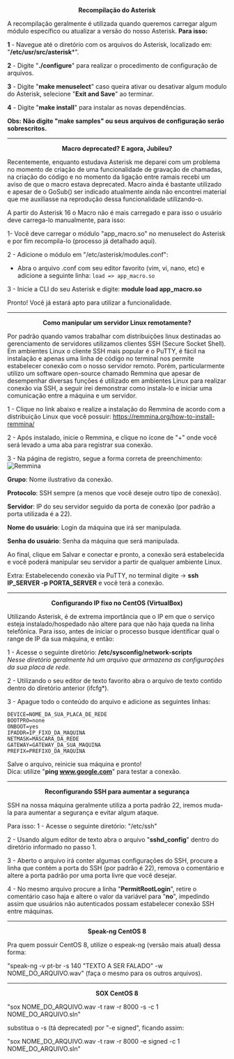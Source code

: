 <p align="center"><strong>Recompilação do Asterisk</strong></p>

A recompilação geralmente é utilizada quando queremos carregar algum módulo específico ou atualizar a versão do nosso Asterisk.
**Para isso:**

**1** - Navegue até o diretório com os arquivos do Asterisk, localizado em:
"**/etc/usr/src/asterisk***".

**2** - Digite "**./configure**" para realizar o procedimento de configuração de arquivos.

**3** - Digite "**make menuselect**" caso queira ativar ou desativar algum modulo do Asterisk, selecione "**Exit and Save**" ao terminar.

**4** - Digite "**make install**" para instalar as novas dependências.

**Obs:** **Não digite "make samples" ou seus arquivos de configuração serão sobrescritos.**

<hr>

<p align="center"><strong>Macro deprecated? E agora, Jubileu?</strong></p>

Recentemente, enquanto estudava Asterisk me deparei com um problema no momento de criação de uma funcionalidade de gravação de chamadas, na criação do código e no momento da ligação entre ramais recebi um aviso de que o macro estava deprecated. Macro ainda é bastante utilizado e apesar de o GoSub() ser indicado atualmente ainda não encontrei material que me auxiliasse na reprodução dessa funcionalidade utilizando-o.

A partir do Asterisk 16 o Macro não é mais carregado e para isso o usuário deve carrega-lo manualmente, para isso:

1- Você deve carregar o módulo "app_macro.so" no menuselect do Asterisk e por fim recompila-lo (processo já detalhado aqui).

2 - Adicione o módulo em "/etc/asterisk/modules.conf":
 - Abra o arquivo .conf com seu editor favorito (vim, vi, nano, etc) e adicione a seguinte linha:  `load => app_macro.so`
 
 3 - Inicie a CLI do seu Asterisk e digite: **module load app_macro.so**

Pronto! Você já estará apto para utilizar a funcionalidade.

<hr>

<p align="center"><strong>Como manipular um servidor Linux remotamente?</strong></p>

Por padrão quando vamos trabalhar com distribuições linux destinadas ao gerenciamento de servidores utilizamos clientes SSH (Secure Socket Shell).
Em ambientes Linux o cliente SSH mais popular é o PuTTY, é fácil na instalação e apenas uma linha de código no terminal nos permite estabelecer conexão com o nosso servidor remoto.
Porém, particularmente utilizo um software open-source chamado Remmina que apesar de desempenhar diversas funções é utilizado em ambientes Linux para realizar conexão via SSH, a seguir irei demonstrar como instala-lo e iniciar uma comunicação entre a máquina e um servidor.

1 - Clique no link abaixo e realize a instalação do Remmina de acordo com a distribuição Linux que você possuir:
https://remmina.org/how-to-install-remmina/ 

2 - Após instalado, inicie o Remmina, e clique no ícone de "+" onde você será levado a uma aba para registrar sua conexão.

3 - Na página de registro, segue a forma correta de preenchimento:
![Remmina](https://i.imgur.com/yGqWaMc.png)

**Grupo**: Nome ilustrativo da conexão.

**Protocolo**: SSH sempre (a menos que você deseje outro tipo de conexão).

**Servidor**: IP do seu servidor seguido da porta de conexão (por padrão a porta
utilizada é a 22).

**Nome do usuário**: Login da máquina que irá ser manipulada.

**Senha do usuário**: Senha da máquina que será manipulada.

Ao final, clique em Salvar e conectar e pronto, a conexão será estabelecida e você poderá manipular seu servidor a partir de qualquer ambiente Linux.

Extra: Estabelecendo conexão via PuTTY, no terminal digite -> <strong>ssh IP_SERVER -p PORTA_SERVER</strong> e você terá a conexão.

<hr>

<p align="center"><strong>Configurando IP fixo no CentOS (VirtualBox)</strong></p>

Utilizando Asterisk, é de extrema importância que o IP em que o serviço esteja instalado/hospedado não altere para que não haja queda na linha telefônica. Para isso, antes de iniciar o processo busque identificar qual o range de IP da sua máquina, e então:

1 - Acesse o seguinte diretório: **/etc/sysconfig/network-scripts**</br>
*Nesse diretório geralmente há um arquivo que armazena as configurações da sua placa de rede.*

2 - Utilizando o seu editor de texto favorito abra o arquivo de texto contido dentro do diretório anterior (ifcfg*).

3 - Apague todo o conteúdo do arquivo e adicione as seguintes linhas:

    DEVICE=NOME_DA_SUA_PLACA_DE_REDE
    BOOTPRO=none
    ONBOOT=yes
    IPADDR=IP_FIXO_DA_MAQUINA
    NETMASK=MASCARA_DA_REDE
    GATEWAY=GATEWAY_DA_SUA_MAQUINA
    PREFIX=PREFIXO_DA_MAQUINA

Salve o arquivo, reinicie sua máquina e pronto!</br>
Dica: utilize "**ping www.google.com**" para testar a conexão.

<hr>

<p align="center"><strong>Reconfigurando SSH para aumentar a segurança</strong></p>

SSH na nossa máquina geralmente utiliza a porta padrão 22, iremos muda-la para aumentar a segurança e evitar algum ataque.</br>

Para isso:
1 - Acesse o seguinte diretório: "/etc/ssh"

2 - Usando algum editor de texto abra o arquivo "**sshd_config**" dentro do diretório informado no passo 1.

3 - Aberto o arquivo irá conter algumas configurações do SSH, procure a linha que contém a porta do SSH (por padrão é 22), remova o comentário e altere a porta padrão por uma porta livre que você desejar.

4 - No mesmo arquivo procure a linha "**PermitRootLogin**", retire o comentário caso haja e altere o valor da variável para "**no**", impedindo assim que usuários não autenticados possam estabelecer conexão SSH entre máquinas.

<hr>

<p align="center"><strong>Speak-ng CentOS 8</strong></p>

Pra quem possuir CentOS 8, utilize o espeak-ng (versão mais atual) dessa forma:

"speak-ng -v pt-br -s 140 "TEXTO A SER FALADO" -w NOME_DO_ARQUIVO.wav"  (faça o mesmo para os outros arquivos).

<hr>

<p align="center"><strong>SOX CentOS 8</strong></p>
"sox NOME_DO_ARQUIVO.wav -t raw -r 8000 -s -c 1 NOME_DO_ARQUIVO.sln"

substitua o -s (tá deprecated) por "-e signed", ficando assim:

"sox NOME_DO_ARQUIVO.wav -t raw -r 8000 -e signed -c 1 NOME_DO_ARQUIVO.sln"


